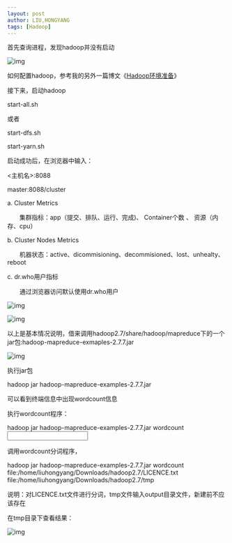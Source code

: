 ```yaml
---
layout: post
author: LIU,HONGYANG
tags: [Hadoop]
---
```




 



首先查询进程，发现hadoop并没有启动

![img](https://tva1.sinaimg.cn/large/007S8ZIlgy1gfmfst4a88j30lo02u3yu.jpg)

如何配置hadoop，参考我的另外一篇博文《[Hadoop环境准备](https://www.cnblogs.com/zhichun/p/11363114.html)》

 

接下来，启动hadoop

start-all.sh

或者

start-dfs.sh

start-yarn.sh

 

启动成功后，在浏览器中输入：

<主机名>:8088

master:8088/cluster

 

 

a. Cluster Metrics

　　集群指标：app（提交、排队、运行、完成)、 Container个数 、 资源（内存、cpu）

b. Cluster Nodes Metrics

　　机器状态：active、dicommisioning、decommisioned、lost、unhealty、reboot 

 

c. dr.who用户指标

　　通过浏览器访问默认使用dr.who用户

 

![img](https://tva1.sinaimg.cn/large/007S8ZIlgy1gfmfswj31lj310g0dowg3.jpg)

 

 

 

 

 

![img](https://img2018.cnblogs.com/blog/1067977/201908/1067977-20190820131955499-1716662413.png)

 

 

 

以上是基本情况说明，借来调用hadoop2.7/share/hadoop/mapreduce下的一个jar包:hadoop-mapreduce-exmaples-2.7.7.jar 

![img](https://tva1.sinaimg.cn/large/007S8ZIlgy1gfmft1o6p2j31500kyaf2.jpg)

 

执行jar包

hadoop jar hadoop-mapreduce-examples-2.7.7.jar

可以看到终端信息中出现wordcount信息

 

执行wordcount程序：

hadoop jar hadoop-mapreduce-examples-2.7.7.jar wordcount <input> <output>

 

调用wordcount分词程序，

hadoop jar hadoop-mapreduce-examples-2.7.7.jar wordcount file:/home/liuhongyang/Downloads/hadoop2.7/LICENCE.txt file:/home/liuhongyang/Downloads/hadoop2.7/tmp

说明：对LICENCE.txt文件进行分词，tmp文件输入output目录文件，新建前不应该存在

 

在tmp目录下查看结果：

 

![img](https://tva1.sinaimg.cn/large/007S8ZIlgy1gfmft7vtpmj31220putb9.jpg)

 